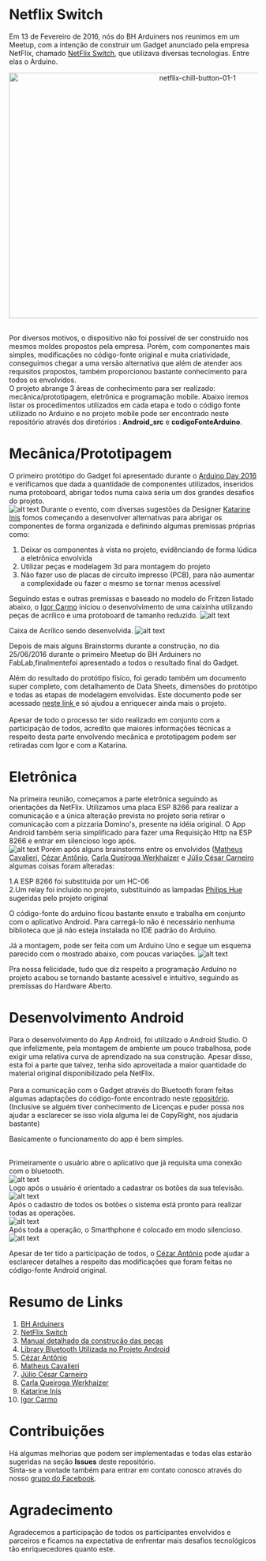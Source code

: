 # Netflix Switch
Em 13 de Fevereiro de 2016, nós do BH Arduiners nos reunimos em um Meetup, com a intenção de construir um Gadget anunciado pela empresa NetFlix, chamado [NetFlix Switch](http://makeit.netflix.com/the-switch), que utilizava diversas tecnologias. Entre elas o Arduíno.
<p align="center">
<img class="alignnone size-full wp-image-3280" src="https://cezarantsouza.files.wordpress.com/2016/07/netflix-chill-button-01-1.jpg"          alt="netflix-chill-button-01-1" width="748" height="498" />
</p>
<br>
Por diversos motivos, o dispositivo não foi possível de ser construído nos mesmos moldes propostos pela empresa. Porém, com componentes mais simples, modificações no código-fonte original e muita criatividade, conseguimos chegar a uma versão alternativa que além de atender aos requisitos propostos, também proporcionou bastante conhecimento para todos os envolvidos.  
<br> 
O projeto abrange 3 áreas de conhecimento para ser realizado: mecânica/prototipagem, eletrônica e programação mobile. 
Abaixo iremos listar os procedimentos utilizados em cada etapa e todo o código fonte utilizado no Arduíno e no projeto mobile pode ser encontrado neste repositório através dos diretórios : <b>Android_src</b> e <b>codigoFonteArduino</b>.

# Mecânica/Prototipagem 
O primeiro protótipo do Gadget foi apresentado durante o [Arduino Day 2016](https://day.arduino.cc/#/) e verificamos que dada a quantidade de componentes utilizados, inseridos numa protoboard, abrigar todos numa caixa seria um dos grandes desafios do projeto.   
![alt text](https://cezarantsouza.files.wordpress.com/2016/06/componentes.jpg "Protoboard - Primeira versão")
Durante o evento, com diversas sugestões da Designer [Katarine Inis](https://www.facebook.com/katarine.inis) fomos começando a desenvolver alternativas para abrigar os componentes de forma organizada e definindo algumas premissas próprias como: 

1. Deixar os componentes à vista no projeto, evidênciando de forma lúdica a eletrônica envolvida 
2. Utilizar peças e modelagem 3d para montagem do projeto  
3. Não fazer uso de placas de circuito impresso (PCB), para não aumentar a complexidade ou fazer o mesmo se tornar menos acessível

Seguindo estas e outras premissas e baseado no modelo do Fritzen listado abaixo, o [Igor Carmo](https://www.facebook.com/igor.carmo.16) iniciou o desenvolvimento de uma caixinha utilizando peças de acrílico e uma protoboard de tamanho reduzido.
![alt text](https://cezarantsouza.files.wordpress.com/2016/06/protoboard.jpg "Fritzen")

Caixa de Acrílico sendo desenvolvida. 
![alt text](https://cezarantsouza.files.wordpress.com/2016/06/img-20160605-wa0017.jpg "Versão final")

Depois de mais alguns Brainstorms durante a construção, no dia 25/06/2016 durante o primeiro Meetup do BH Arduiners no FabLab,finalmentefoi apresentado a todos o resultado final do Gadget.   

Além do resultado do protótipo físico, foi gerado também um documento super completo, com detalhamento de Data Sheets, dimensões do protótipo e todas as etapas de modelagem envolvidas. Este documento pode ser acessado [neste link ](https://cezarantsouza.files.wordpress.com/2016/06/relatc3b3rionetflix.pdf) e só ajudou a enriquecer ainda mais o projeto. 
<br>
<br>
Apesar de todo o processo ter sido realizado em conjunto com a participação de todos, acredito que maiores informações técnicas a respeito desta parte envolvendo mecânica e prototipagem podem ser retiradas com Igor e com a Katarina.

# Eletrônica 

Na primeira reunião, começamos a parte eletrõnica seguindo as orientações da NetFlix. Utilizamos uma placa ESP 8266 para realizar a comunicação e a única alteração prevista no projeto seria retirar o comunicação com a pizzaria Domino's, presente na idéia original. O App Android também seria simplificado para fazer uma Requisição Http na ESP 8266 e entrar em silencioso logo após.  
![alt text](https://cezarantsouza.files.wordpress.com/2016/06/primeira.jpg "Primeira versão do projeto")
Porém após alguns brainstorms entre os envolvidos ([Matheus  Cavalieri](https://www.facebook.com/matheuscavalieribh), [Cézar Antônio](https://www.facebook.com/cezar.a.desouza), [Carla Queiroga Werkhaizer](https://www.facebook.com/carla.werkhaizer) e [Júlio César Carneiro](https://www.facebook.com/jcca007) algumas coisas foram alteradas:

1.A ESP 8266 foi substituída por um HC-06  
2.Um relay foi incluído no projeto, substituíndo as lampadas [Philips Hue](http://www2.meethue.com/en-us/) sugeridas pelo projeto original

O código-fonte do arduíno ficou bastante enxuto e trabalha em conjunto com o aplicativo Android. Para carregá-lo não é necessário nenhuma biblioteca que já não esteja instalada no IDE padrão do Arduíno.

Já a montagem, pode ser feita com um Arduíno Uno e segue um esquema parecido com o mostrado abaixo, com poucas variações.
![alt text](https://cezarantsouza.files.wordpress.com/2016/06/protoboard.jpg "Fritzen")

Pra nossa felicidade, tudo que diz respeito a programação Arduíno no projeto acabou se tornando bastante acessível e intuitivo, seguindo as premissas do Hardware Aberto. 

# Desenvolvimento Android 

Para o desenvolvimento do App Android, foi utilizado o Android Studio. O que infelizmente, pela montagem de ambiente um pouco trabalhosa, pode exigir uma relativa curva de aprendizado na sua construção. Apesar disso, esta foi a parte que talvez, tenha sido aproveitada a maior quantidade do material original disponibilizado pela NetFlix. 
<br>
<br>
Para a comunicação com o Gadget através do Bluetooth foram feitas algumas adaptações do código-fonte encontrado neste [repositório](https://github.com/janosgyerik/bluetoothviewer).(Inclusive se alguém tiver conhecimento de Licenças e puder possa nos ajudar a esclarecer se isso viola alguma lei de CopyRight, nos ajudaria bastante)

Basicamente o funcionamento do app é bem simples.

<br>Primeiramente o usuário abre o aplicativo que já requisita uma conexão com o bluetooth.<br> 
![alt text](https://cezarantsouza.files.wordpress.com/2016/06/21.png "Inicial")
<br>Logo após o usuário é orientado a cadastrar os botões da sua televisão.<br>
![alt text](https://cezarantsouza.files.wordpress.com/2016/06/8.png  "Cadastro")
<br>Após o cadastro de todos os botões o sistema está pronto para realizar todas as operações.<br> 
![alt text](https://cezarantsouza.files.wordpress.com/2016/06/111.png "Pronto")
<br>Após toda a operação, o Smarthphone é colocado em modo silencioso.<br> 
![alt text](https://cezarantsouza.files.wordpress.com/2016/06/13.png "Silencioso")

Apesar de ter tido a participação de todos, o [Cézar Antônio](http://github.com/cezarant) pode ajudar a esclarecer detalhes a respeito das modificações que foram feitas no código-fonte Android original.

# Resumo de Links

1. [BH Arduiners](https://www.facebook.com/groups/meetuparduiners/)
2. [NetFlix Switch](http://makeit.netflix.com/the-switch) 
3. [Manual detalhado da construção das peças](https://cezarantsouza.files.wordpress.com/2016/06/relatc3b3rionetflix.pdf)
4. [Library Bluetooth Utilizada no Projeto Android](https://github.com/janosgyerik/bluetoothviewer)
5. [Cézar Antônio](http://github.com/cezarant)
6. [Matheus  Cavalieri](https://www.facebook.com/matheuscavalieribh)
7. [Júlio César Carneiro](https://www.facebook.com/jcca007)
8. [Carla Queiroga Werkhaizer](https://www.facebook.com/carla.werkhaizer)
9. [Katarine Inis](https://www.facebook.com/katarine.inis)
10. [Igor Carmo](https://www.facebook.com/igor.carmo.16)

# Contribuições 
Há algumas melhorias que podem ser implementadas e todas elas estarão sugeridas na seção <b>Issues</b> deste repositório. 
<br>
Sinta-se a vontade também para entrar em contato conosco através do nosso [grupo do Facebook](https://www.facebook.com/groups/meetuparduiners/).

# Agradecimento
Agradecemos a participação de todos os participantes envolvidos e parceiros e ficamos na expectativa de enfrentar mais desafios tecnológicos tão enriquecedores quanto este.
